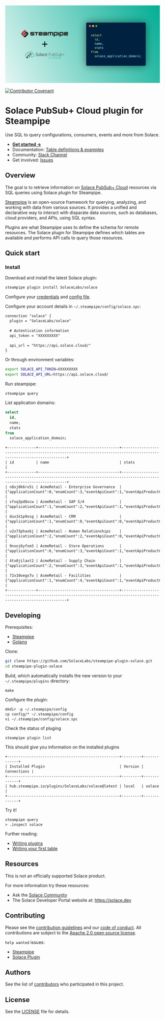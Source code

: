 ![image](docs/images/steampipe-solace-plugin.png)

[![Contributor Covenant](https://img.shields.io/badge/Contributor%20Covenant-v2.0%20adopted-ff69b4.svg)](CODE_OF_CONDUCT.md)

# Solace PubSub+ Cloud plugin for Steampipe

Use SQL to query configurations, consumers, events and more from Solace.

- **[Get started →](https://hub.steampipe.io/plugins/solacelabs/solace/tables)**
- Documentation: [Table definitions & examples](https://hub.steampipe.io/plugins/solacelabs/solace/tables)
- Community: [Slack Channel](https://steampipe.io/community/join)
- Get involved: [Issues](https://github.com/solacelabs/steampipe-plugin-solace/issues)

## Overview

The goal is to retrieve information on [Solace PubSub+ Cloud](https://solace.com/products/platform/cloud/) resources via SQL queries using Solace plugin for Steampipe.

[Steampipe](https://steampipe.io) is an open-source framework for querying, analyzing, and working with data from various sources. It provides a unified and declarative way to interact with disparate data sources, such as databases, cloud providers, and APIs, using SQL syntax.

Plugins are what Steampipe uses to define the schema for remote resources. The Solace plugin for Steampipe defines which tables are available and performs API calls to query those resources.

## Quick start

### Install

Download and install the latest Solace plugin:

```bash
steampipe plugin install SolaceLabs/solace
```

Configure your [credentials](https://hub.steampipe.io/plugins/solacelabs/solace#credentials) and [config file](https://hub.steampipe.io/plugins/solacelabs/solace#configuration).

Configure your account details in `~/.steampipe/config/solace.spc`:

```hcl
connection "solace" {
  plugin = "SolaceLabs/solace"

  # Autentication information
  api_token = "XXXXXXXXX"

  api_url = "https://api.solace.cloud/"
}
```

Or through environment variables:

```sh
export SOLACE_API_TOKEN=XXXXXXXXX
export SOLACE_API_URL=https://api.solace.cloud/
```

Run steampipe:

```shell
steampipe query
```

List application domains:

```sql
select
  id,
  name,
  stats
from
  solace_application_domain;
```

```
+-------------+-------------------------------------+-------------------------------------------------------------------------------------------------------------------+
| id          | name                                | stats                                                                                                             |
+-------------+-------------------------------------+-------------------------------------------------------------------------------------------------------------------+
| n8xj0k6rx5i | AcmeRetail - Enterprise Governance  | {"applicationCount":0,"enumCount":3,"eventApiCount":1,"eventApiProductCount":0,"eventCount":2,"schemaCount":2}    |
| sfxq3pd8xcw | AcmeRetail - SAP S/4                | {"applicationCount":1,"enumCount":2,"eventApiCount":1,"eventApiProductCount":1,"eventCount":8,"schemaCount":26}   |
| dux1k1p9xsg | AcmeRetail - CRM                    | {"applicationCount":1,"enumCount":0,"eventApiCount":0,"eventApiProductCount":0,"eventCount":3,"schemaCount":1}    |
| u2x73phaxbj | AcmeRetail - Human Relationships    | {"applicationCount":2,"enumCount":2,"eventApiCount":0,"eventApiProductCount":0,"eventCount":3,"schemaCount":5}    |
| 9nxoj6yfxm3 | AcmeRetail - Store Operations       | {"applicationCount":6,"enumCount":3,"eventApiCount":1,"eventApiProductCount":0,"eventCount":2,"schemaCount":2}    |
| 4tx0jilaxt2 | AcmeRetail - Supply Chain           | {"applicationCount":2,"enumCount":3,"eventApiCount":1,"eventApiProductCount":0,"eventCount":2,"schemaCount":2}    |
| 72x10oegx7u | AcmeRetail - Facilities             | {"applicationCount":1,"enumCount":4,"eventApiCount":1,"eventApiProductCount":1,"eventCount":2,"schemaCount":2}    |
+-------------+-------------------------------------+-------------------------------------------------------------------------------------------------------------------+
```

## Developing

Prerequisites:

- [Steampipe](https://steampipe.io/downloads)
- [Golang](https://golang.org/doc/install)

Clone:

```sh
git clone https://github.com/SolaceLabs/steampipe-plugin-solace.git
cd steampipe-plugin-solace
```

Build, which automatically installs the new version to your `~/.steampipe/plugins` directory:

```
make
```

Configure the plugin:

```
mkdir -p ~/.steampipe/config
cp config/* ~/.steampipe/config
vi ~/.steampipe/config/solace.spc
```

Check the status of pluging
```
steampipe plugin list
```
This should give you information on the installed plugins
```
+---------------------------------------------------+---------+-------------+
| Installed Plugin                                  | Version | Connections |
+---------------------------------------------------+---------+-------------+
| hub.steampipe.io/plugins/SolaceLabs/solace@latest | local   | solace      |
+---------------------------------------------------+---------+-------------+
```

Try it!

```
steampipe query
> .inspect solace
```

Further reading:

- [Writing plugins](https://steampipe.io/docs/develop/writing-plugins)
- [Writing your first table](https://steampipe.io/docs/develop/writing-your-first-table)

## Resources

This is not an officially supported Solace product.

For more information try these resources:
- Ask the [Solace Community](https://solace.community)
- The Solace Developer Portal website at: https://solace.dev

## Contributing

Please see the [contribution guidelines](https://github.com/turbot/steampipe/blob/main/CONTRIBUTING.md) and our [code of conduct](https://github.com/turbot/steampipe/blob/main/CODE_OF_CONDUCT.md). All contributions are subject to the [Apache 2.0 open source license](https://github.com/SolaceLabs/steampipe-plugin-solace/blob/main/LICENSE).

`help wanted` issues:

- [Steampipe](https://github.com/turbot/steampipe/labels/help%20wanted)
- [Solace Plugin](https://github.com/SolaceLabs/steampipe-plugin-solace/labels/help%20wanted)

## Authors
See the list of [contributors](https://github.com/solacecommunity/<github-repo>/graphs/contributors) who participated in this project.

## License
See the [LICENSE](LICENSE) file for details.
